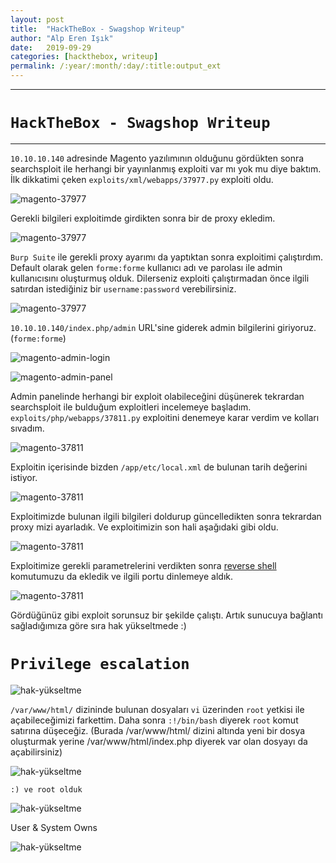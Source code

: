 ```yaml
---
layout: post
title:  "HackTheBox - Swagshop Writeup"
author: "Alp Eren Işık"
date:   2019-09-29
categories: [hackthebox, writeup]
permalink: /:year/:month/:day/:title:output_ext
---
```


***
# `HackTheBox - Swagshop Writeup`
***

`10.10.10.140` adresinde Magento yazılımının olduğunu gördükten sonra searchsploit ile herhangi bir yayınlanmış exploiti var mı yok mu diye baktım. İlk dikkatimi çeken `exploits/xml/webapps/37977.py` exploiti oldu.

![magento-37977](/static/img/posts/htb-swagshop/1.png)

Gerekli bilgileri exploitimde girdikten sonra bir de proxy ekledim.

![magento-37977](/static/img/posts/htb-swagshop/2.png)

`Burp Suite` ile gerekli proxy ayarımı da yaptıktan sonra exploitimi çalıştırdım. Default olarak gelen `forme:forme` kullanıcı adı ve parolası ile admin kullanıcısını oluşturmuş olduk. Dilerseniz exploiti çalıştırmadan önce ilgili satırdan istediğiniz bir `username:password` verebilirsiniz.

![magento-37977](/static/img/posts/htb-swagshop/3.png)

`10.10.10.140/index.php/admin` URL'sine giderek admin bilgilerini giriyoruz. (`forme:forme`)

![magento-admin-login](/static/img/posts/htb-swagshop/4.png)


![magento-admin-panel](/static/img/posts/htb-swagshop/5.png)

Admin panelinde herhangi bir exploit olabileceğini düşünerek tekrardan searchsploit ile bulduğum exploitleri incelemeye başladım. `exploits/php/webapps/37811.py` exploitini denemeye karar verdim ve kolları sıvadım.

![magento-37811](/static/img/posts/htb-swagshop/6.png)

Exploitin içerisinde bizden `/app/etc/local.xml` de bulunan tarih değerini istiyor.

![magento-37811](/static/img/posts/htb-swagshop/7.png)

Exploitimizde bulunan ilgili bilgileri doldurup güncelledikten sonra tekrardan proxy mizi ayarladık. Ve exploitimizin son hali aşağıdaki gibi oldu.

![magento-37811](/static/img/posts/htb-swagshop/8.png)

Exploitimize gerekli parametrelerini verdikten sonra [reverse shell](http://pentestmonkey.net/cheat-sheet/shells/reverse-shell-cheat-sheet) komutumuzu da ekledik ve ilgili portu dinlemeye aldık.

![magento-37811](/static/img/posts/htb-swagshop/9.png)

Gördüğünüz gibi exploit sorunsuz bir şekilde çalıştı. Artık sunucuya bağlantı sağladığımıza göre sıra hak yükseltmede  :)

# `Privilege escalation`

![hak-yükseltme](/static/img/posts/htb-swagshop/10.png)

`/var/www/html/` dizininde bulunan dosyaları `vi` üzerinden `root` yetkisi ile açabileceğimizi farkettim. Daha sonra `:!/bin/bash` diyerek `root` komut satırına düşeceğiz. (Burada /var/www/html/ dizini altında yeni bir dosya oluşturmak yerine /var/www/html/index.php diyerek var olan dosyayı da açabilirsiniz)

![hak-yükseltme](/static/img/posts/htb-swagshop/11.png)

`:) ve root olduk`

![hak-yükseltme](/static/img/posts/htb-swagshop/root.png)

User & System Owns

![hak-yükseltme](/static/img/posts/htb-swagshop/flags.png)

